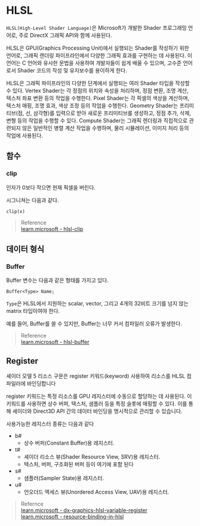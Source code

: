 # HLSL
`HLSL(High-Level Shader Language)`은 Microsoft가 개발한 Shader 프로그래밍 언어로, 주로 DirectX 그래픽 API와 함께 사용된다. 

HLSL은 GPU(Graphics Processing Unit)에서 실행되는 Shader를 작성하기 위한 언어로, 그래픽 렌더링 파이프라인에서 다양한 그래픽 효과를 구현하는 데 사용된다. 이 언어는 C 언어와 유사한 문법을 사용하여 개발자들이 쉽게 배울 수 있으며, 고수준 언어로서 Shader 코드의 작성 및 유지보수를 용이하게 한다.

HLSL은 그래픽 파이프라인의 다양한 단계에서 실행되는 여러 Shader 타입을 작성할 수 있다. Vertex Shader는 각 정점의 위치와 속성을 처리하며, 정점 변환, 조명 계산, 텍스처 좌표 변환 등의 작업을 수행한다. Pixel Shader는 각 픽셀의 색상을 계산하며, 텍스처 매핑, 조명 효과, 색상 조정 등의 작업을 수행한다. Geometry Shader는 프리미티브(점, 선, 삼각형)를 입력으로 받아 새로운 프리미티브를 생성하고, 정점 추가, 삭제, 변형 등의 작업을 수행할 수 있다. Compute Shader는 그래픽 렌더링과 직접적으로 관련되지 않은 일반적인 병렬 계산 작업을 수행하며, 물리 시뮬레이션, 이미지 처리 등의 작업에 사용된다.

## 함수

### clip
인자가 0보다 작으면 현재 픽셀을 버린다.

시그니쳐는 다음과 같다.
```
clip(x)
```

> Reference  
> [learn.microsoft - hlsl-clip](https://learn.microsoft.com/ko-kr/windows/win32/direct3dhlsl/dx-graphics-hlsl-clip)  

## 데이터 형식

### Buffer
Buffer 변수는 다음과 같은 형태를 가지고 있다.

```
Buffer<Type> Name;
```

`Type`은 HLSL에서 지원하는 scalar, vector, 그리고 4개의 32비트 크기를 넘지 않는 matrix 타입이여야 한다.

예를 들어, Buffer<float2x2>를 쓸 수 있지만, Buffer<float4x4>는 너무 커서 컴파일러 오류가 발생한다.

> Reference  
> [learn.microsoft - hlsl-buffer](https://learn.microsoft.com/ko-kr/windows/win32/direct3dhlsl/dx-graphics-hlsl-buffer)

 

## Register
셰이더 모델 5 리소스 구문은 register 키워드(keyword) 사용하여 리소스를 HLSL 컴파일러에 바인딩합니다

register 키워드는 특정 리소스를 GPU 레지스터에 수동으로 할당하는 데 사용된다. 이 키워드를 사용하면 상수 버퍼, 텍스처, 샘플러 등을 특정 슬롯에 매핑할 수 있다. 이를 통해 셰이더와 Direct3D API 간의 데이터 바인딩을 명시적으로 관리할 수 있습니다.

사용가능한 레지스터 종류는 다음과 같다
* b#
  * 상수 버퍼(Constant Buffer)용 레지스터.
* t#
  * 셰이더 리소스 뷰(Shader Resource View, SRV)용 레지스터. 
  * 텍스처, 버퍼, 구조화된 버퍼 등이 여기에 포함 된다
* s#
  * 샘플러(Sampler State)용 레지스터.
* u#
  * 언오더드 액세스 뷰(Unordered Access View, UAV)용 레지스터.

> Refernce  
> [learn.microsoft - dx-graphics-hlsl-variable-register](https://learn.microsoft.com/en-us/windows/win32/direct3dhlsl/dx-graphics-hlsl-variable-register)  
> [learn.microsoft - resource-binding-in-hlsl](https://learn.microsoft.com/en-us/windows/win32/direct3d12/resource-binding-in-hlsl)  